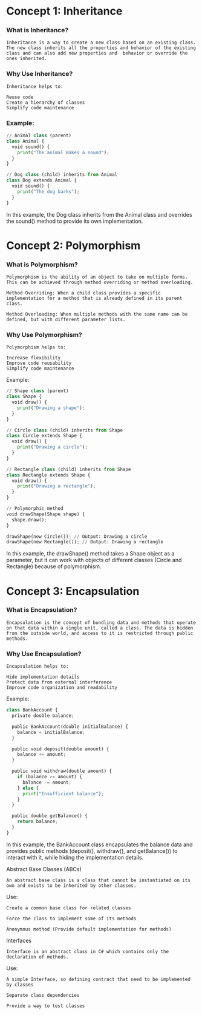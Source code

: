 # Concept 1: Inheritance

### What is Inheritance?
```
Inheritance is a way to create a new class based on an existing class. The new class inherits all the properties and behavior of the existing class and can also add new properties and  behavior or override the ones inherited.
```
### Why Use Inheritance?
```
Inheritance helps to:

Reuse code
Create a hierarchy of classes
Simplify code maintenance
```
### Example:
```py
// Animal class (parent)
class Animal {
  void sound() {
    print("The animal makes a sound");
  }
}

// Dog class (child) inherits from Animal
class Dog extends Animal {
  void sound() {
    print("The dog barks");
  }
}
```
In this example, the Dog class inherits from the Animal class and overrides the sound() method to provide its own implementation.

# Concept 2: Polymorphism

### What is Polymorphism?
```
Polymorphism is the ability of an object to take on multiple forms. This can be achieved through method overriding or method overloading.

Method Overriding: When a child class provides a specific implementation for a method that is already defined in its parent class.

Method Overloading: When multiple methods with the same name can be defined, but with different parameter lists.
```
### Why Use Polymorphism?
```
Polymorphism helps to:

Increase flexibility
Improve code reusability
Simplify code maintenance
```
Example:
```py
// Shape class (parent)
class Shape {
  void draw() {
    print("Drawing a shape");
  }
}

// Circle class (child) inherits from Shape
class Circle extends Shape {
  void draw() {
    print("Drawing a circle");
  }
}

// Rectangle class (child) inherits from Shape
class Rectangle extends Shape {
  void draw() {
    print("Drawing a rectangle");
  }
}

// Polymorphic method
void drawShape(Shape shape) {
  shape.draw();
}

drawShape(new Circle()); // Output: Drawing a circle
drawShape(new Rectangle()); // Output: Drawing a rectangle
```
In this example, the drawShape() method takes a Shape object as a parameter, but it can work with objects of different classes (Circle and Rectangle) because of polymorphism.

# Concept 3: Encapsulation

### What is Encapsulation?

```
Encapsulation is the concept of bundling data and methods that operate on that data within a single unit, called a class. The data is hidden from the outside world, and access to it is restricted through public methods.
```
### Why Use Encapsulation?
```
Encapsulation helps to:

Hide implementation details
Protect data from external interference
Improve code organization and readability
```
Example:
```py
class BankAccount {
  private double balance;

  public BankAccount(double initialBalance) {
    balance = initialBalance;
  }

  public void deposit(double amount) {
    balance += amount;
  }

  public void withdraw(double amount) {
    if (balance >= amount) {
      balance -= amount;
    } else {
      print("Insufficient balance");
    }
  }

  public double getBalance() {
    return balance;
  }
}
```
In this example, the BankAccount class encapsulates the balance data and provides public methods (deposit(), withdraw(), and getBalance()) to interact with it, while hiding the implementation details.

Abstract Base Classes (ABCs)
```
An abstract base class is a class that cannot be instantiated on its own and exists to be inherited by other classes.
```
Use:
```
Create a common base class for related classes

Force the class to implement some of its methods

Anonymous method (Provide default implementation for methods)
```
Interfaces
```
Interface is an abstract class in C# which contains only the declaration of methods.
```
Use:
```
A simple Interface, so defining contract that need to be implemented by classes

Separate class dependencies

Provide a way to test classes
```
